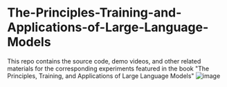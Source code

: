 # The-Principles-Training-and-Applications-of-Large-Language-Models
This repo contains the source code, demo videos, and other related materials for the corresponding experiments featured in the book "The Principles, Training, and Applications of Large Language Models"
![image](https://github.com/davidsajare/The-Principles-Training-and-Applications-of-Large-Language-Models/blob/main/images/Bookcover.png)

